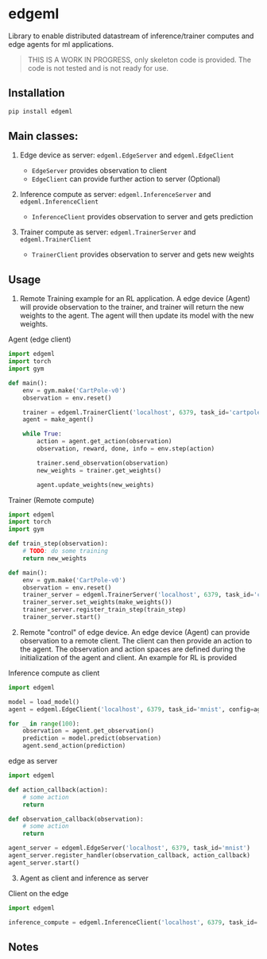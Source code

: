 # edgeml
Library to enable distributed datastream of inference/trainer computes and edge agents for ml applications.

> THIS IS A WORK IN PROGRESS, only skeleton code is provided. The code is not tested and is not ready for use.

## Installation

```bash
pip install edgeml
```

## Main classes:

1. Edge device as server: `edgeml.EdgeServer` and `edgeml.EdgeClient`
   - `EdgeServer` provides observation to client
   - `EdgeClient` can provide further action to server (Optional)

2. Inference compute as server: `edgeml.InferenceServer` and `edgeml.InferenceClient`
   - `InferenceClient` provides observation to server and gets prediction

3. Trainer compute as server: `edgeml.TrainerServer` and `edgeml.TrainerClient`
   - `TrainerClient` provides observation to server and gets new weights

## Usage

1. Remote Training example for an RL application. A edge device (Agent) will provide observation to the trainer, and trainer will return the new weights to the agent. The agent will then update its model with the new weights. 


Agent (edge client)

```py
import edgeml
import torch
import gym

def main():
    env = gym.make('CartPole-v0')
    observation = env.reset()

    trainer = edgeml.TrainerClient('localhost', 6379, task_id='cartpole-v0')
    agent = make_agent()

    while True:
        action = agent.get_action(observation)
        observation, reward, done, info = env.step(action)

        trainer.send_observation(observation)
        new_weights = trainer.get_weights()

        agent.update_weights(new_weights)
```

Trainer (Remote compute)

```py
import edgeml
import torch
import gym

def train_step(observation):
    # TODO: do some training
    return new_weights

def main():
    env = gym.make('CartPole-v0')
    observation = env.reset()
    trainer_server = edgeml.TrainerServer('localhost', 6379, task_id='cartpole-v0')
    trainer_server.set_weights(make_weights())
    trainer_server.register_train_step(train_step)
    trainer_server.start()
```

2. Remote "control" of edge device. An edge device (Agent) can provide observation to a remote client. The client can then provide an action to the agent. The observation and action spaces are defined during the initialization of the agent and client. An example for RL is provided


Inference compute as client
```py
import edgeml

model = load_model()
agent = edgeml.EdgeClient('localhost', 6379, task_id='mnist', config=agent_config)

for _ in range(100):
    observation = agent.get_observation()
    prediction = model.predict(observation)
    agent.send_action(prediction)
```

edge as server
```py
import edgeml

def action_callback(action):
    # some action
    return

def observation_callback(observation):
    # some action
    return

agent_server = edgeml.EdgeServer('localhost', 6379, task_id='mnist')
agent_server.register_handler(observation_callback, action_callback)
agent_server.start()
```

3. Agent as client and inference as server


Client on the edge
```py
import edgeml

inference_compute = edgeml.InferenceClient('localhost', 6379, task_id='mnist')
```

## Notes
